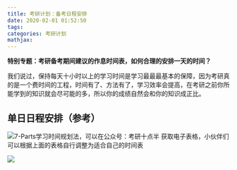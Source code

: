 ```yaml
---
title: 考研计划：备考日程安排
date: 2020-02-01 01:52:50
tags:
categories: 考研计划
mathjax:
---
```

**特别专题：考研备考期间建议的作息时间表，如何合理的安排一天的时间？**

我们说过，保持每天十小时以上的学习时间是学习最最最基本的保障，因为考研真的是一个费时间的工程，时间有了、方法有了，学习效率会提高，在考研之前你所能学到的知识就会尽可能的多，所以你的成绩自然会和你的知识成正比。

## 单日日程安排（参考）

![7-Parts学习时间规划法，可以在公众号：考研十点半 获取电子表格，小伙伴们可以根据上面的表格自行调整为适合自己的时间表](https://raw.githubusercontent.com/a347807131/ms/master/images/20200201014803.png)

![](https://raw.githubusercontent.com/a347807131/ms/master/images/20200201020719.png)

